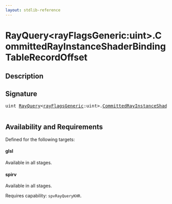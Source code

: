 ```yaml
---
layout: stdlib-reference
---
```


# RayQuery\<rayFlagsGeneric:uint\>\.CommittedRayInstanceShaderBindingTableRecordOffset

## Description





## Signature 

<pre>
<span class="code_keyword">uint</span> <a href="/stdlib-reference/types/rayquery-03/index" class="code_type">RayQuery</a>&lt;<a href="/stdlib-reference/types/rayquery-03/index#decl-rayFlagsGeneric" class="code_var">rayFlagsGeneric</a>:<span class="code_keyword">uint</span>&gt;.<a href="/stdlib-reference/types/rayquery-03/committedrayinstanceshaderbindingtablerecordoffset-09ckqx1218">CommittedRayInstanceShaderBindingTableRecordOffset</a>();

</pre>

## Availability and Requirements

Defined for the following targets:

#### glsl
Available in all stages.

#### spirv
Available in all stages.

Requires capability: `spvRayQueryKHR`.


